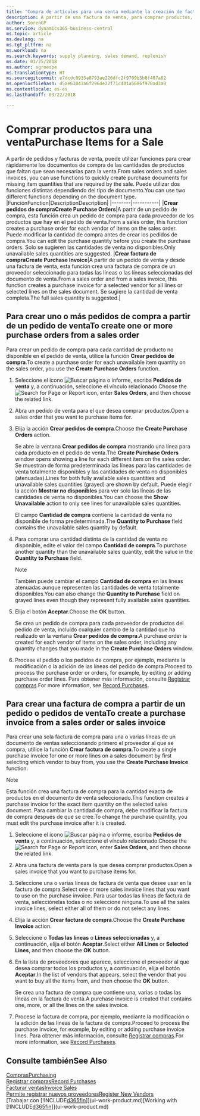 ```yaml
---
title: "Compra de artículos para una venta mediante la creación de facturas de compra | Documentos de Microsoft"
description: A partir de una factura de venta, para comprar productos, puede crear una factura de compra de un proveedor.
author: SorenGP
ms.service: dynamics365-business-central
ms.topic: article
ms.devlang: na
ms.tgt_pltfrm: na
ms.workload: na
ms.search.keywords: supply planning, sales demand, replenish
ms.date: 01/25/2018
ms.author: sgroespe
ms.translationtype: HT
ms.sourcegitcommit: e7dcdc0935a8793ae226dfc2f9709b5b8f487a62
ms.openlocfilehash: d5ae63043a6f296de22f71c401a5686f970ad3a0
ms.contentlocale: es-es
ms.lasthandoff: 03/22/2018

---
```

# <a name="purchase-items-for-a-sale"></a><span data-ttu-id="a9764-103">Comprar productos para una venta</span><span class="sxs-lookup"><span data-stu-id="a9764-103">Purchase Items for a Sale</span></span>
<span data-ttu-id="a9764-104">A partir de pedidos y facturas de venta, puede utilizar funciones para crear rápidamente los documentos de compra de las cantidades de productos que faltan que sean necesarias para la venta.</span><span class="sxs-lookup"><span data-stu-id="a9764-104">From sales orders and sales invoices, you can use functions to quickly create purchase documents for missing item quantities that are required by the sale.</span></span> <span data-ttu-id="a9764-105">Puede utilizar dos funciones distintas dependiendo del tipo de documento.</span><span class="sxs-lookup"><span data-stu-id="a9764-105">You can use two different functions depending on the document type.</span></span>
|<span data-ttu-id="a9764-106">Función</span><span class="sxs-lookup"><span data-stu-id="a9764-106">Function</span></span>|<span data-ttu-id="a9764-107">Description</span><span class="sxs-lookup"><span data-stu-id="a9764-107">Description</span></span>|
|--------|-----------|
|<span data-ttu-id="a9764-108">**Crear pedidos de compra**</span><span class="sxs-lookup"><span data-stu-id="a9764-108">**Create Purchase Orders**</span></span>|<span data-ttu-id="a9764-109">A partir de un pedido de compra, esta función crea un pedido de compra para cada proveedor de los productos que hay en el pedido de venta.</span><span class="sxs-lookup"><span data-stu-id="a9764-109">From a sales order, this function creates a purchase order for each vendor of items on the sales order.</span></span> <span data-ttu-id="a9764-110">Puede modificar la cantidad de compra antes de crear los pedidos de compra.</span><span class="sxs-lookup"><span data-stu-id="a9764-110">You can edit the purchase quantity before you create the purchase orders.</span></span> <span data-ttu-id="a9764-111">Solo se sugieren las cantidades de venta no disponibles.</span><span class="sxs-lookup"><span data-stu-id="a9764-111">Only unavailable sales quantities are suggested.</span></span>
|<span data-ttu-id="a9764-112">**Crear factura de compra**</span><span class="sxs-lookup"><span data-stu-id="a9764-112">**Create Purchase Invoice**</span></span>|<span data-ttu-id="a9764-113">A partir de un pedido de venta y desde una factura de venta, esta función crea una factura de compra de un proveedor seleccionado para todas las líneas o las líneas seleccionadas del documento de venta.</span><span class="sxs-lookup"><span data-stu-id="a9764-113">From a sales order and from a sales invoice, this function creates a purchase invoice for a selected vendor for all lines or selected lines on the sales document.</span></span> <span data-ttu-id="a9764-114">Se sugiere la cantidad de venta completa.</span><span class="sxs-lookup"><span data-stu-id="a9764-114">The full sales quantity is suggested.</span></span>|

## <a name="to-create-one-or-more-purchase-orders-from-a-sales-order"></a><span data-ttu-id="a9764-115">Para crear uno o más pedidos de compra a partir de un pedido de venta</span><span class="sxs-lookup"><span data-stu-id="a9764-115">To create one or more purchase orders from a sales order</span></span>
<span data-ttu-id="a9764-116">Para crear un pedido de compra para cada cantidad de producto no disponible en el pedido de venta, utilice la función **Crear pedidos de compra**.</span><span class="sxs-lookup"><span data-stu-id="a9764-116">To create a purchase order for each unavailable item quantity on the sales order, you use the **Create Purchase Orders** function.</span></span>

1. <span data-ttu-id="a9764-117">Seleccione el icono ![Buscar página o informe](media/ui-search/search_small.png "icono Buscar página o informe"), escriba **Pedidos de venta** y, a continuación, seleccione el vínculo relacionado.</span><span class="sxs-lookup"><span data-stu-id="a9764-117">Choose the ![Search for Page or Report](media/ui-search/search_small.png "Search for Page or Report icon") icon, enter **Sales Orders**, and then choose the related link.</span></span>
2. <span data-ttu-id="a9764-118">Abra un pedido de venta para el que desea comprar productos.</span><span class="sxs-lookup"><span data-stu-id="a9764-118">Open a sales order that you want to purchase items for.</span></span>
3. <span data-ttu-id="a9764-119">Elija la acción **Crear pedidos de compra**.</span><span class="sxs-lookup"><span data-stu-id="a9764-119">Choose the **Create Purchase Orders** action.</span></span>

    <span data-ttu-id="a9764-120">Se abre la ventana **Crear pedidos de compra** mostrando una línea para cada producto en el pedido de venta.</span><span class="sxs-lookup"><span data-stu-id="a9764-120">The **Create Purchase Orders** window opens showing a line for each different item on the sales order.</span></span> <span data-ttu-id="a9764-121">Se muestran de forma predeterminada las líneas para las cantidades de venta totalmente disponibles y las cantidades de venta no disponibles (atenuadas).</span><span class="sxs-lookup"><span data-stu-id="a9764-121">Lines for both fully available sales quantities and unavailable sales quantities (grayed) are shown by default.</span></span> <span data-ttu-id="a9764-122">Puede elegir la acción **Mostrar no disponibles** para ver solo las líneas de las cantidades de venta no disponibles.</span><span class="sxs-lookup"><span data-stu-id="a9764-122">You can choose the **Show Unavailable** action to only see lines for unavailable sales quantities.</span></span>

    <span data-ttu-id="a9764-123">El campo **Cantidad de compra** contiene la cantidad de venta no disponible de forma predeterminada.</span><span class="sxs-lookup"><span data-stu-id="a9764-123">The **Quantity to Purchase** field contains the unavailable sales quantity by default.</span></span>
4. <span data-ttu-id="a9764-124">Para comprar una cantidad distinta de la cantidad de venta no disponible, edite el valor del campo **Cantidad de compra**.</span><span class="sxs-lookup"><span data-stu-id="a9764-124">To purchase another quantity than the unavailable sales quantity, edit the value in the **Quantity to Purchase** field.</span></span>

    > [!NOTE]  
    >   <span data-ttu-id="a9764-125">También puede cambiar el campo **Cantidad de compra** en las líneas atenuadas aunque representen las cantidades de venta totalmente disponibles.</span><span class="sxs-lookup"><span data-stu-id="a9764-125">You can also change the **Quantity to Purchase** field on grayed lines even though they represent fully available sales quantities.</span></span>
5. <span data-ttu-id="a9764-126">Elija el botón **Aceptar**.</span><span class="sxs-lookup"><span data-stu-id="a9764-126">Choose the **OK** button.</span></span>

    <span data-ttu-id="a9764-127">Se crea un pedido de compra para cada proveedor de productos del pedido de venta, incluido cualquier cambio de la cantidad que ha realizado en la ventana **Crear pedidos de compra**.</span><span class="sxs-lookup"><span data-stu-id="a9764-127">A purchase order is created for each vendor of items on the sales order, including any quantity changes that you made in the **Create Purchase Orders** window.</span></span>
7. <span data-ttu-id="a9764-128">Procese el pedido o los pedidos de compra, por ejemplo, mediante la modificación o la adición de las líneas del pedido de compra.</span><span class="sxs-lookup"><span data-stu-id="a9764-128">Proceed to process the purchase order or orders, for example, by editing or adding purchase order lines.</span></span> <span data-ttu-id="a9764-129">Para obtener más información, consulte [Registrar compras](purchasing-how-record-purchases.md).</span><span class="sxs-lookup"><span data-stu-id="a9764-129">For more information, see [Record Purchases](purchasing-how-record-purchases.md).</span></span>


## <a name="to-create-a-purchase-invoice-from-a-sales-order-or-sales-invoice"></a><span data-ttu-id="a9764-130">Para crear una factura de compra a partir de un pedido o pedidos de venta</span><span class="sxs-lookup"><span data-stu-id="a9764-130">To create a purchase invoice from a sales order or sales invoice</span></span>
<span data-ttu-id="a9764-131">Para crear una sola factura de compra para una o varias líneas de un documento de ventas seleccionando primero el proveedor al que se compra, utilice la función **Crear factura de compra**.</span><span class="sxs-lookup"><span data-stu-id="a9764-131">To create a single purchase invoice for one or more lines on a sales document by first selecting which vendor to buy from, you use the **Create Purchase Invoice** function.</span></span>

> [!NOTE]  
>   <span data-ttu-id="a9764-132">Esta función crea una factura de compra para la cantidad exacta de productos en el documento de venta seleccionado.</span><span class="sxs-lookup"><span data-stu-id="a9764-132">This function creates a purchase invoice for the exact item quantity on the selected sales document.</span></span> <span data-ttu-id="a9764-133">Para cambiar la cantidad de compra, debe modificar la factura de compra después de que se cree.</span><span class="sxs-lookup"><span data-stu-id="a9764-133">To change the purchase quantity, you must edit the purchase invoice after it is created.</span></span>  

1. <span data-ttu-id="a9764-134">Seleccione el icono ![Buscar página o informe](media/ui-search/search_small.png "icono Buscar página o informe"), escriba **Pedidos de venta** y, a continuación, seleccione el vínculo relacionado.</span><span class="sxs-lookup"><span data-stu-id="a9764-134">Choose the ![Search for Page or Report](media/ui-search/search_small.png "Search for Page or Report icon") icon, enter **Sales Orders**, and then choose the related link.</span></span>
2. <span data-ttu-id="a9764-135">Abra una factura de venta para la que desea comprar productos.</span><span class="sxs-lookup"><span data-stu-id="a9764-135">Open a sales invoice that you want to purchase items for.</span></span>
3. <span data-ttu-id="a9764-136">Seleccione una o varias líneas de factura de venta que desee usar en la factura de compra.</span><span class="sxs-lookup"><span data-stu-id="a9764-136">Select one or more sales invoice lines that you want to use on the purchase invoice.</span></span> <span data-ttu-id="a9764-137">Para usar todas las líneas de factura de venta, selecciónelas todas o no seleccione ninguna.</span><span class="sxs-lookup"><span data-stu-id="a9764-137">To use all the sales invoice lines, select either all of them or do not select any lines.</span></span>
4. <span data-ttu-id="a9764-138">Elija la acción **Crear factura de compra**.</span><span class="sxs-lookup"><span data-stu-id="a9764-138">Choose the **Create Purchase Invoice** action.</span></span>
5. <span data-ttu-id="a9764-139">Seleccione o **Todas las líneas** o **Líneas seleccionadas** y, a continuación, elija el botón **Aceptar**.</span><span class="sxs-lookup"><span data-stu-id="a9764-139">Select either **All Lines** or **Selected Lines**, and then choose the **OK** button.</span></span>  
6. <span data-ttu-id="a9764-140">En la lista de proveedores que aparece, seleccione el proveedor al que desea comprar todos los productos y, a continuación, elija el botón **Aceptar**.</span><span class="sxs-lookup"><span data-stu-id="a9764-140">In the list of vendors that appears, select the vendor that you want to buy all the items from, and then choose the **OK** button.</span></span>

    <span data-ttu-id="a9764-141">Se crea una factura de compra que contiene una, varias o todas las líneas en la factura de venta.</span><span class="sxs-lookup"><span data-stu-id="a9764-141">A purchase invoice is created that contains one, more, or all the lines on the sales invoice.</span></span>
7. <span data-ttu-id="a9764-142">Procese la factura de compra, por ejemplo, mediante la modificación o la adición de las líneas de la factura de compra.</span><span class="sxs-lookup"><span data-stu-id="a9764-142">Proceed to process the purchase invoice, for example, by editing or adding purchase invoice lines.</span></span> <span data-ttu-id="a9764-143">Para obtener más información, consulte [Registrar compras](purchasing-how-record-purchases.md).</span><span class="sxs-lookup"><span data-stu-id="a9764-143">For more information, see [Record Purchases](purchasing-how-record-purchases.md).</span></span>

## <a name="see-also"></a><span data-ttu-id="a9764-144">Consulte también</span><span class="sxs-lookup"><span data-stu-id="a9764-144">See Also</span></span>
[<span data-ttu-id="a9764-145">Compras</span><span class="sxs-lookup"><span data-stu-id="a9764-145">Purchasing</span></span>](purchasing-manage-purchasing.md)  
[<span data-ttu-id="a9764-146">Registrar compras</span><span class="sxs-lookup"><span data-stu-id="a9764-146">Record Purchases</span></span>](purchasing-how-record-purchases.md)  
[<span data-ttu-id="a9764-147">Facturar ventas</span><span class="sxs-lookup"><span data-stu-id="a9764-147">Invoice Sales</span></span>](sales-how-invoice-sales.md)  
[<span data-ttu-id="a9764-148">Permite registrar nuevos proveedores</span><span class="sxs-lookup"><span data-stu-id="a9764-148">Register New Vendors</span></span>](purchasing-how-register-new-vendors.md)  
<span data-ttu-id="a9764-149">[Trabajar con [!INCLUDE[d365fin](includes/d365fin_md.md)]](ui-work-product.md)</span><span class="sxs-lookup"><span data-stu-id="a9764-149">[Working with [!INCLUDE[d365fin](includes/d365fin_md.md)]](ui-work-product.md)</span></span>

